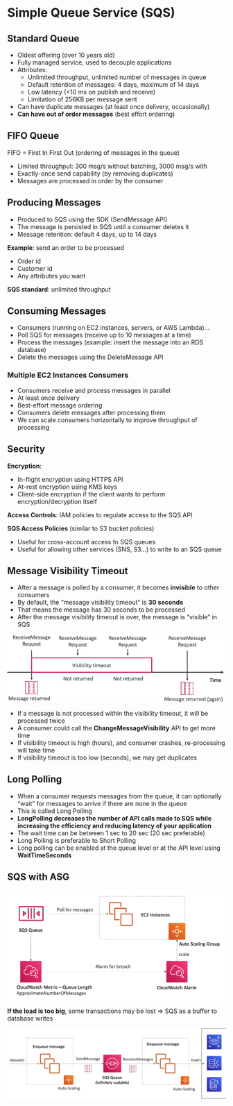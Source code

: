 # Simple Queue Service (SQS)

## Standard Queue

- Oldest offering (over 10 years old)
- Fully managed service, used to decouple applications
- Attributes:
    - Unlimited throughput, unlimited number of messages in queue
    - Default retention of messages: 4 days, maximum of 14 days
    - Low latency (<10 ms on publish and receive)
    - Limitation of 256KB per message sent
- Can have duplicate messages (at least once delivery, occasionally)
- **Can have out of order messages** (best effort ordering)

## FIFO Queue
FIFO = First In First Out (ordering of messages in the queue)

- Limited throughput: 300 msg/s without batching, 3000 msg/s with
- Exactly-once send capability (by removing duplicates)
- Messages are processed in order by the consumer

## Producing Messages

- Produced to SQS using the SDK (SendMessage API)
- The message is persisted in SQS until a consumer deletes it
- Message retention: default 4 days, up to 14 days

**Example**: send an order to be processed
- Order id
- Customer id
- Any attributes you want

**SQS standard**: unlimited throughput

## Consuming Messages

- Consumers (running on EC2 instances, servers, or AWS Lambda)…
- Poll SQS for messages (receive up to 10 messages at a time)
- Process the messages (example: insert the message into an RDS database)
- Delete the messages using the DeleteMessage API

### Multiple EC2 Instances Consumers

- Consumers receive and process messages in parallel
- At least once delivery
- Best-effort message ordering
- Consumers delete messages after processing them
- We can scale consumers horizontally to improve throughput of processing

## Security

**Encryption**:
- In-flight encryption using HTTPS API
- At-rest encryption using KMS keys
- Client-side encryption if the client wants to perform encryption/decryption itself

**Access Controls**: IAM policies to regulate access to the SQS API

**SQS Access Policies** (similar to S3 bucket policies)
- Useful for cross-account access to SQS queues
- Useful for allowing other services (SNS, S3…) to write to an SQS queue

## Message Visibility Timeout


- After a message is polled by a consumer, it becomes **invisible** to other consumers
- By default, the “message visibility timeout” is **30 seconds**
- That means the message has 30 seconds to be processed
- After the message visibility timeout is over, the message is “visible” in SQS

![timeout](./visibility-timeout.png)

- If a message is not processed within the visibility timeout, it will be processed twice
- A consumer could call the **ChangeMessageVisibility** API to get more time
- If visibility timeout is high (hours), and consumer crashes, re-processing will take time
- If visibility timeout is too low (seconds), we may get duplicates

## Long Polling

- When a consumer requests messages from the queue, it can optionally “wait” for messages to arrive if there are none in the queue
- This is called Long Polling
- **LongPolling decreases the number of API calls made to SQS while increasing the efficiency and reducing latency of your application**
- The wait time can be between 1 sec to 20 sec (20 sec preferable)
- Long Polling is preferable to Short Polling
- Long polling can be enabled at the queue level or at the API level using **WaitTimeSeconds**

## SQS with ASG

![autoscaling](./sqs-with-asg.png)

**If the load is too big**, some transactions may be lost => SQS as a buffer to database writes

![write to db](./sqs-as-buffer-to-db-write.png)